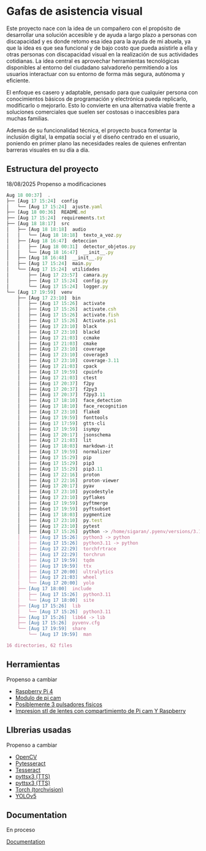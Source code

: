
# Gafas de asistencia visual 

Este proyecto nace con la idea de un compañero con el propósito de desarrollar una solución accesible y de ayuda a largo plazo a personas con discapacidad y es donde retomo esa idea para la ayuda de mi abuela, ya que la idea es que sea funcional y de bajo costo que pueda asistirle a ella y otras personas con discapacidad visual en la realización de sus actividades cotidianas. La idea central es aprovechar herramientas tecnológicas disponibles al entorno del ciudadano salvadoreño permitiendo a los usuarios interactuar con su entorno de forma más segura, autónoma y eficiente.

El enfoque es casero y adaptable, pensado para que cualquier persona con conocimientos básicos de programación y electrónica pueda replicarlo, modificarlo o mejorarlo. Esto lo convierte en una alternativa viable frente a soluciones comerciales que suelen ser costosas o inaccesibles para muchas familias.

Además de su funcionalidad técnica, el proyecto busca fomentar la inclusión digital, la empatía social y el diseño centrado en el usuario, poniendo en primer plano las necesidades reales de quienes enfrentan barreras visuales en su día a día.


## Estructura del proyecto 
18/08/2025  Propenso a modificaciones

```javascript
Aug 18 00:37]  .
├── [Aug 17 15:24]  config
│   └── [Aug 17 15:24]  ajuste.yaml
├── [Aug 18 00:36]  README.md
├── [Aug 17 15:24]  requirements.txt
├── [Aug 18 18:17]  src
│   ├── [Aug 18 18:18]  audio
│   │   └── [Aug 18 18:18]  texto_a_voz.py
│   ├── [Aug 18 16:47]  deteccion
│   │   ├── [Aug 18 00:31]  detector_objetos.py
│   │   └── [Aug 18 16:47]  __init__.py
│   ├── [Aug 18 16:48]  __init__.py
│   ├── [Aug 17 15:24]  main.py
│   └── [Aug 17 15:24]  utilidades
│       ├── [Aug 17 23:57]  camara.py
│       ├── [Aug 17 15:24]  config.py
│       └── [Aug 17 15:24]  logger.py
└── [Aug 17 19:59]  venv
    ├── [Aug 17 23:10]  bin
    │   ├── [Aug 17 15:26]  activate
    │   ├── [Aug 17 15:26]  activate.csh
    │   ├── [Aug 17 15:26]  activate.fish
    │   ├── [Aug 17 15:26]  Activate.ps1
    │   ├── [Aug 17 23:10]  black
    │   ├── [Aug 17 23:10]  blackd
    │   ├── [Aug 17 21:03]  ccmake
    │   ├── [Aug 17 21:03]  cmake
    │   ├── [Aug 17 23:10]  coverage
    │   ├── [Aug 17 23:10]  coverage3
    │   ├── [Aug 17 23:10]  coverage-3.11
    │   ├── [Aug 17 21:03]  cpack
    │   ├── [Aug 17 19:59]  cpuinfo
    │   ├── [Aug 17 21:03]  ctest
    │   ├── [Aug 17 20:37]  f2py
    │   ├── [Aug 17 20:37]  f2py3
    │   ├── [Aug 17 20:37]  f2py3.11
    │   ├── [Aug 17 18:10]  face_detection
    │   ├── [Aug 17 18:10]  face_recognition
    │   ├── [Aug 17 23:10]  flake8
    │   ├── [Aug 17 19:59]  fonttools
    │   ├── [Aug 17 17:59]  gtts-cli
    │   ├── [Aug 17 19:59]  isympy
    │   ├── [Aug 17 20:17]  jsonschema
    │   ├── [Aug 17 21:03]  lit
    │   ├── [Aug 17 18:03]  markdown-it
    │   ├── [Aug 17 19:59]  normalizer
    │   ├── [Aug 17 15:29]  pip
    │   ├── [Aug 17 15:29]  pip3
    │   ├── [Aug 17 15:29]  pip3.11
    │   ├── [Aug 17 22:16]  proton
    │   ├── [Aug 17 22:16]  proton-viewer
    │   ├── [Aug 17 20:17]  pyav
    │   ├── [Aug 17 23:10]  pycodestyle
    │   ├── [Aug 17 23:10]  pyflakes
    │   ├── [Aug 17 19:59]  pyftmerge
    │   ├── [Aug 17 19:59]  pyftsubset
    │   ├── [Aug 17 18:03]  pygmentize
    │   ├── [Aug 17 23:10]  py.test
    │   ├── [Aug 17 23:10]  pytest
    │   ├── [Aug 17 15:26]  python -> /home/sigaran/.pyenv/versions/3.11.9/bin/python
    │   ├── [Aug 17 15:26]  python3 -> python
    │   ├── [Aug 17 15:26]  python3.11 -> python
    │   ├── [Aug 17 22:29]  torchfrtrace
    │   ├── [Aug 17 22:29]  torchrun
    │   ├── [Aug 17 19:59]  tqdm
    │   ├── [Aug 17 19:59]  ttx
    │   ├── [Aug 17 20:00]  ultralytics
    │   ├── [Aug 17 21:03]  wheel
    │   └── [Aug 17 20:00]  yolo
    ├── [Aug 17 18:00]  include
    │   ├── [Aug 17 15:26]  python3.11
    │   └── [Aug 17 18:00]  site
    ├── [Aug 17 15:26]  lib
    │   └── [Aug 17 15:26]  python3.11
    ├── [Aug 17 15:26]  lib64 -> lib
    ├── [Aug 17 15:26]  pyvenv.cfg
    └── [Aug 17 19:59]  share
        └── [Aug 17 19:59]  man

16 directories, 62 files


```


## Herramientas
Propenso a cambiar

 - [Raspberry Pi 4](https://www.raspberrypi.com/products/raspberry-pi-4-model-b/)
 - [Modulo de pi cam](https://www.amazon.com/Raspberry-Pi-Camera-Module-Megapixel/dp/B01ER2SKFS)
 - [Posiblemente 3 pulsadores fisicos](https://articulo.mercadolibre.com.mx/MLM-680773293-100pz-push-button-boton-12x12x-4-pines-microswitch-negro-_JM?searchVariation=36450427677#polycard_client=search-nordic&searchVariation=36450427677&position=14&search_layout=grid&type=item&tracking_id=c9b90ca6-fdc7-4155-88a7-50bc910c6adb)
- [Impresion stl de lentes con compartimiemto de Pi cam Y Raspberry]()


## LIbrerias usadas 
Propenso a cambiar

 - [OpenCV]()
 - [Pytesseract]()
 - [Tesseract]()
- [pyttsx3 (TTS)]()
 - [pyttsx3 (TTS)]()
 - [Torch (torchvision)]()
- [YOLOv5]()


## Documentation
En proceso


[Documentation](https://linktodocumentation)

